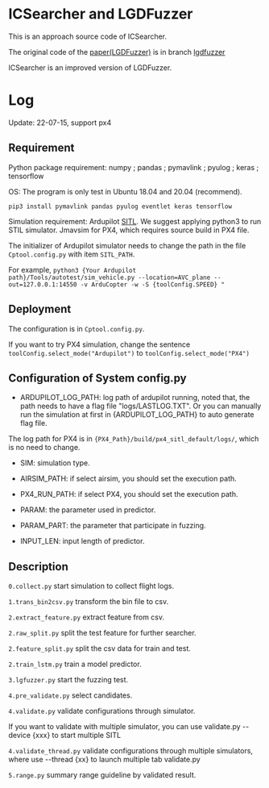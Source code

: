 # ICSearcher and LGDFuzzer
This is an approach source code of ICSearcher.

The original code of the [paper(LGDFuzzer)](https://dl.acm.org/doi/10.1145/3510003.3510084) is in branch [lgdfuzzer](https://github.com/BlackJocker1995/uavga/tree/lgdfuzzer)

ICSearcher is an improved version of LGDFuzzer.

# Log
Update: 22-07-15, support px4

## Requirement
Python package requirement: numpy ; pandas ; pymavlink ; pyulog ; keras ; tensorflow

OS: The program is only test in Ubuntu 18.04 and 20.04 (recommend).

`
pip3 install pymavlink pandas pyulog eventlet keras tensorflow
`


Simulation requirement: Ardupilot [SITL](https://github.com/ArduPilot/ardupilot). We suggest applying python3 to run STIL simulator.
Jmavsim for PX4, which requires source build in PX4 file.

The initializer of Ardupilot simulator needs to change the path in the file `Cptool.config.py` with item
`SITL_PATH`.

For example,
`
python3 {Your Ardupilot path}/Tools/autotest/sim_vehicle.py --location=AVC_plane --out=127.0.0.1:14550 -v ArduCopter -w -S {toolConfig.SPEED} "
`


## Deployment
The configuration is in `Cptool.config.py`.

If you want to try PX4 simulation, change the sentence `toolConfig.select_mode("Ardupilot")` to `toolConfig.select_mode("PX4")`

## Configuration of System config.py
* ARDUPILOT_LOG_PATH: log path of ardupilot running, noted that, the path needs to have a flag file "logs/LASTLOG.TXT".
Or you can manually run the simulation at first in {ARDUPILOT_LOG_PATH} to auto generate flag file. 

The log path for PX4 is in `{PX4_Path}/build/px4_sitl_default/logs/`, which is no need to change.

* SIM: simulation type.

* AIRSIM_PATH: if select airsim, you should set the execution path.

* PX4_RUN_PATH: if select PX4, you should set the execution path.

* PARAM: the parameter used in predictor.

* PARAM_PART: the parameter that participate in fuzzing.

* INPUT_LEN: input length of predictor.


## Description

`0.collect.py` start simulation to collect flight logs.

`1.trans_bin2csv.py` transform the bin file to csv.

`2.extract_feature.py` extract feature from csv.

`2.raw_split.py` split the test feature for further searcher.

`2.feature_split.py` split the csv data for train and test.

`2.train_lstm.py` train a model predictor.

`3.lgfuzzer.py` start the fuzzing test.

`4.pre_validate.py` select candidates.

`4.validate.py` validate configurations through simulator.

If you want to validate with multiple simulator, you can use validate.py -- device {xxx} to start multiple SITL

`4.validate_thread.py` validate configurations through multiple simulators, where use --thread {xx} to launch multiple tab validate.py

`5.range.py` summary range guideline by validated result.
